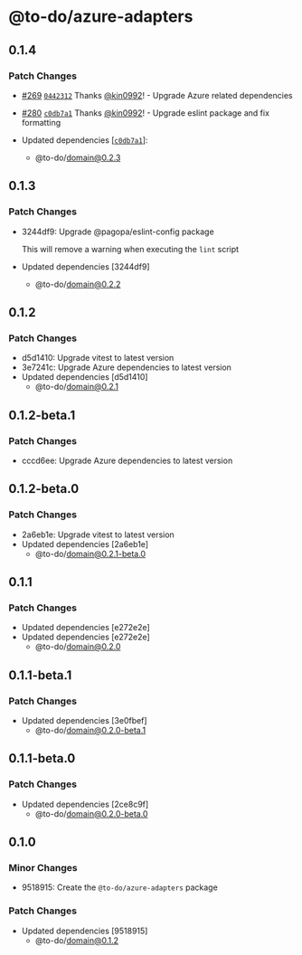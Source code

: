 # @to-do/azure-adapters

## 0.1.4

### Patch Changes

- [#269](https://github.com/pagopa/dx-playground/pull/269) [`0442312`](https://github.com/pagopa/dx-playground/commit/044231217596b285b8eab5d5af47e677e9c30af4) Thanks [@kin0992](https://github.com/kin0992)! - Upgrade Azure related dependencies

- [#280](https://github.com/pagopa/dx-playground/pull/280) [`c0db7a1`](https://github.com/pagopa/dx-playground/commit/c0db7a1d2dbac23ba9264ed47e668887fa872901) Thanks [@kin0992](https://github.com/kin0992)! - Upgrade eslint package and fix formatting

- Updated dependencies [[`c0db7a1`](https://github.com/pagopa/dx-playground/commit/c0db7a1d2dbac23ba9264ed47e668887fa872901)]:
  - @to-do/domain@0.2.3

## 0.1.3

### Patch Changes

- 3244df9: Upgrade @pagopa/eslint-config package

  This will remove a warning when executing the `lint` script

- Updated dependencies [3244df9]
  - @to-do/domain@0.2.2

## 0.1.2

### Patch Changes

- d5d1410: Upgrade vitest to latest version
- 3e7241c: Upgrade Azure dependencies to latest version
- Updated dependencies [d5d1410]
  - @to-do/domain@0.2.1

## 0.1.2-beta.1

### Patch Changes

- cccd6ee: Upgrade Azure dependencies to latest version

## 0.1.2-beta.0

### Patch Changes

- 2a6eb1e: Upgrade vitest to latest version
- Updated dependencies [2a6eb1e]
  - @to-do/domain@0.2.1-beta.0

## 0.1.1

### Patch Changes

- Updated dependencies [e272e2e]
- Updated dependencies [e272e2e]
  - @to-do/domain@0.2.0

## 0.1.1-beta.1

### Patch Changes

- Updated dependencies [3e0fbef]
  - @to-do/domain@0.2.0-beta.1

## 0.1.1-beta.0

### Patch Changes

- Updated dependencies [2ce8c9f]
  - @to-do/domain@0.2.0-beta.0

## 0.1.0

### Minor Changes

- 9518915: Create the `@to-do/azure-adapters` package

### Patch Changes

- Updated dependencies [9518915]
  - @to-do/domain@0.1.2
